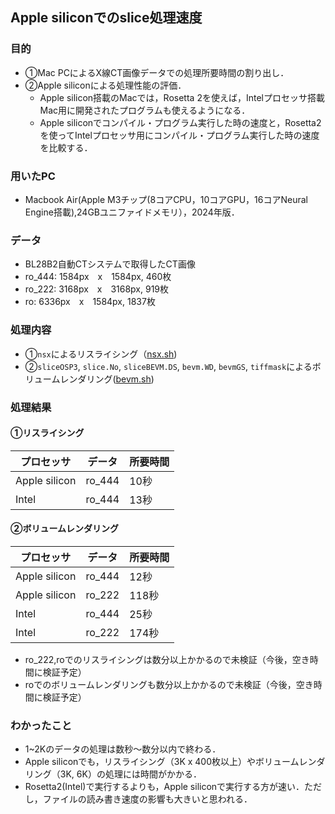 ## Apple siliconでのslice処理速度
### 目的
- ①Mac PCによるX線CT画像データでの処理所要時間の割り出し．
- ②Apple siliconによる処理性能の評価．
  - Apple silicon搭載のMacでは，Rosetta 2を使えば，Intelプロセッサ搭載Mac用に開発されたプログラムも使えるようになる．
  - Apple siliconでコンパイル・プログラム実行した時の速度と，Rosetta2を使ってIntelプロセッサ用にコンパイル・プログラム実行した時の速度を比較する．

### 用いたPC
- Macbook Air(Apple M3チップ(8コアCPU，10コアGPU，16コアNeural Engine搭載),24GBユニファイドメモリ），2024年版．

### データ
- BL28B2自動CTシステムで取得したCT画像
- ro_444: 1584px　x　1584px, 460枚
- ro_222: 3168px　x　3168px, 919枚
- ro: 6336px　x　1584px, 1837枚

### 処理内容
- ①`nsx`によるリスライシング（[nsx.sh](https://github.com/xrm-bl/slice/blob/main/mac-benchmark/nsx.sh))
- ②`sliceOSP3`, `slice.No`, `sliceBEVM.DS`, `bevm.WD`, `bevmGS`, `tiffmask`によるボリュームレンダリング([bevm.sh](https://github.com/xrm-bl/slice/blob/main/mac-benchmark/bevm.sh))

### 処理結果
#### ①リスライシング
|プロセッサ|データ|所要時間|
|----|----|----|
|Apple silicon|ro_444|10秒|
|Intel|ro_444|13秒|

#### ②ボリュームレンダリング
|プロセッサ|データ|所要時間|
|----|----|----|
|Apple silicon|ro_444|12秒|
|Apple silicon|ro_222|118秒|
|Intel|ro_444|25秒|
|Intel|ro_222|174秒|

- ro_222,roでのリスライシングは数分以上かかるので未検証（今後，空き時間に検証予定）
- roでのボリュームレンダリングも数分以上かかるので未検証（今後，空き時間に検証予定）

### わかったこと
- 1~2Kのデータの処理は数秒〜数分以内で終わる．
- Apple siliconでも，リスライシング（3K x 400枚以上）やボリュームレンダリング（3K, 6K）の処理には時間がかかる．
- Rosetta2(Intel)で実行するよりも，Apple siliconで実行する方が速い．ただし，ファイルの読み書き速度の影響も大きいと思われる．
